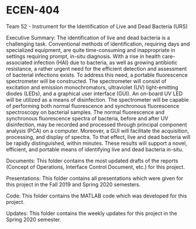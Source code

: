 # ECEN-404
Team 52 - Instrument for the Identification of Live and Dead Bacteria (URS)

Executive Summary: 
The identification of live and dead bacteria is a challenging task. Conventional methods of identification, requiring days and specialized equipment, are quite time-consuming and inappropriate in settings requiring prompt, in-situ diagnosis. With a rise in health care-associated infection (HAI) due to bacteria, as well as growing antibiotic resistance, a rather urgent need for the efficient detection and assessment of bacterial infections exists. To address this need, a portable fluorescence spectrometer will be constructed. The spectrometer will consist of excitation and emission monochromators, ultraviolet (UV) light-emitting diodes (LEDs), and a graphical user interface (GUI). An on-board UV LED will be utilized as a means of disinfection. The spectrometer will be capable of performing both normal fluorescence and synchronous fluorescence spectroscopy on bacterial samples. The normal fluorescence and synchronous fluorescence spectra of bacteria, before and after UV disinfection, may be recorded and processed through principal component analysis (PCA) on a computer. Moreover, a GUI will facilitate the acquisition, processing, and display of spectra. To that effect, live and dead bacteria will be rapidly distinguished, within minutes. These results will support a novel, efficient, and portable means of identifying live and dead bacteria in-situ.

Documents: This folder contains the most updated drafts of the reports (Concept of Operations, Interface Control Document, etc.) for this project. 

Presentations: This folder contains all presentations which were given for this project in the Fall 2019 and Spring 2020 semesters.

Code: This folder contains the MATLAB code which was developed for this project. 

Updates: This folder contains the weekly updates for this project in the Spring 2020 semester. 


